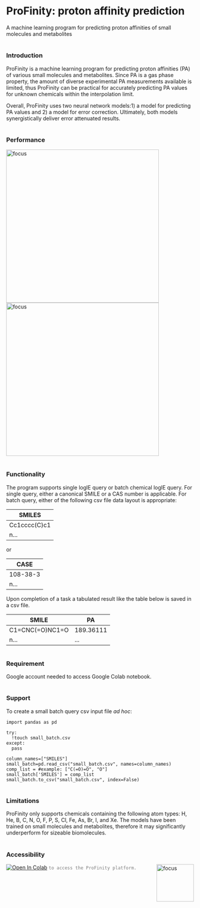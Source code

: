 # ProFinity: proton affinity prediction
A machine learning program for predicting proton affinities of small molecules and metabolites
 
#
### Introduction
ProFinity is a machine learning program for predicting proton affinities (PA) of various small molecules and metabolites. Since PA is a gas phase property, the amount of diverse experimental PA measurements available is limited, thus ProFinity can be practical for accurately predicting PA values for unknown chemicals within the interpolation limit.

Overall, ProFinity uses two neural network models:1) a model for predicting PA values and 2) a model for error correction. Ultimately, both models synergistically deliver error attenuated results. 
<br />

#
### Performance
<img align = "left" width="410" alt="focus" src="https://github.com/user-attachments/assets/1526387d-9520-4fea-9fa9-1bdcbc7d04be">
<img align = "center" width="410" alt="focus" src="https://github.com/user-attachments/assets/59fd4d1f-3ad5-45b1-b07d-f6d785965be6">

#
### Functionality
The program supports single logIE query or batch chemical logIE query. For single query, either a canonical SMILE or a CAS number is applicable. For batch query, either of the following csv file data layout is appropriate:

| SMILES|                              
|-------------|                             
|Cc1cccc(C)c1|                               
|n... |     

or

|CASE|
| ----|
| 108-38-3|
|n...|


Upon completion of a task a tabulated result like the table below is saved in a csv file.

|SMILE| PA|
|-----|----|
|C1=CNC(=O)NC1=O	|189.36111|
|n...|...|


#
### Requirement
Google account needed to access Google Colab notebook.

#
### Support
To create a small batch query csv input file *ad hoc*:
```twig
import pandas as pd

try:
  !touch small_batch.csv
except:
  pass

column_names=["SMILES"]
small_batch=pd.read_csv("small_batch.csv", names=column_names)
comp_list = #example: ["C(=O)=O", "O"]
small_batch['SMILES'] = comp_list
small_batch.to_csv("small_batch.csv", index=False)
```
#
### Limitations
ProFinity only supports chemicals containing the following atom types: H, He, B, C, N, O, F, P, S, Cl, Fe, As, Br, I, and Xe. The models have been trained on small molecules and metabolites, therefore it may significantly underperform for sizeable biomolecules. 

#
### Accessibility
 [<img src="https://colab.research.google.com/assets/colab-badge.svg" alt="Open In Colab">](https://colab.research.google.com/drive/1f-UWLOUJWi44j_hJ0BzzREleH-hZmaCL?usp=sharing) <code style="color : grey">to access the ProFinity platform.</code>
<img align = "right" width="100" alt="focus" src="https://github.com/user-attachments/assets/715704c6-5506-4b0c-9be5-897e5daa5820">

<br />

